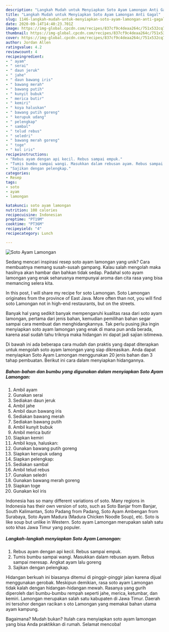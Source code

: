 ```yaml
---
description: "Langkah Mudah untuk Menyiapkan Soto Ayam Lamongan Anti Gagal"
title: "Langkah Mudah untuk Menyiapkan Soto Ayam Lamongan Anti Gagal"
slug: 1146-langkah-mudah-untuk-menyiapkan-soto-ayam-lamongan-anti-gagal
date: 2020-09-14T14:40:23.701Z
image: https://img-global.cpcdn.com/recipes/837cf9c4deaa264c/751x532cq70/soto-ayam-lamongan-foto-resep-utama.jpg
thumbnail: https://img-global.cpcdn.com/recipes/837cf9c4deaa264c/751x532cq70/soto-ayam-lamongan-foto-resep-utama.jpg
cover: https://img-global.cpcdn.com/recipes/837cf9c4deaa264c/751x532cq70/soto-ayam-lamongan-foto-resep-utama.jpg
author: Jordan Allen
ratingvalue: 4.2
reviewcount: 4
recipeingredient:
- " ayam"
- " serai"
- " daun jeruk"
- " jahe"
- " daun bawang iris"
- " bawang merah"
- " bawang putih"
- " kunyit bubuk"
- " merica butir"
- " kemiri"
- " koya haluskan"
- " bawang putih goreng"
- " kerupuk udang"
- " pelengkap"
- " sambal"
- " telud rebus"
- " seledri"
- " bawang merah goreng"
- " toge"
- " kol iris"
recipeinstructions:
- "Rebus ayam dengan api kecil. Rebus sampai empuk."
- "Tumis bumbu sampai wangi. Masukkan dalam rebusan ayam. Rebus sampai meresap. Angkat ayam lalu goreng"
- "Sajikan dengan pelengkap."
categories:
- Resep
tags:
- soto
- ayam
- lamongan

katakunci: soto ayam lamongan 
nutrition: 108 calories
recipecuisine: Indonesian
preptime: "PT19M"
cooktime: "PT36M"
recipeyield: "4"
recipecategory: Lunch

---
```



![Soto Ayam Lamongan](https://img-global.cpcdn.com/recipes/837cf9c4deaa264c/751x532cq70/soto-ayam-lamongan-foto-resep-utama.jpg)

Sedang mencari inspirasi resep soto ayam lamongan yang unik? Cara membuatnya memang susah-susah gampang. Kalau salah mengolah maka hasilnya akan hambar dan bahkan tidak sedap. Padahal soto ayam lamongan yang enak seharusnya mempunyai aroma dan cita rasa yang bisa memancing selera kita.

In this post, I will share my recipe for soto Lamongan. Soto Lamongan originates from the province of East Java. More often than not, you will find soto Lamongan not in high-end restaurants, but on the streets.

Banyak hal yang sedikit banyak mempengaruhi kualitas rasa dari soto ayam lamongan, pertama dari jenis bahan, kemudian pemilihan bahan segar sampai cara membuat dan menghidangkannya. Tak perlu pusing jika ingin menyiapkan soto ayam lamongan yang enak di mana pun anda berada, karena asal sudah tahu triknya maka hidangan ini dapat jadi sajian istimewa.


Di bawah ini ada beberapa cara mudah dan praktis yang dapat diterapkan untuk mengolah soto ayam lamongan yang siap dikreasikan. Anda dapat menyiapkan Soto Ayam Lamongan menggunakan 20 jenis bahan dan 3 tahap pembuatan. Berikut ini cara dalam menyiapkan hidangannya.

<!--inarticleads1-->

##### Bahan-bahan dan bumbu yang digunakan dalam menyiapkan Soto Ayam Lamongan:

1. Ambil  ayam
1. Gunakan  serai
1. Sediakan  daun jeruk
1. Ambil  jahe
1. Ambil  daun bawang iris
1. Sediakan  bawang merah
1. Sediakan  bawang putih
1. Ambil  kunyit bubuk
1. Ambil  merica butir
1. Siapkan  kemiri
1. Ambil  koya, haluskan:
1. Gunakan  bawang putih goreng
1. Siapkan  kerupuk udang
1. Siapkan  pelengkap:
1. Sediakan  sambal
1. Ambil  telud rebus
1. Gunakan  seledri
1. Gunakan  bawang merah goreng
1. Siapkan  toge
1. Gunakan  kol iris


Indonesia has so many different variations of soto. Many regions in Indonesia has their own version of soto, such as Soto Banjar from Banjar, South Kalimantan, Soto Padang from Padang, Soto Ayam Ambengan from Surabaya, Soto Ayam Madura (Madura Chicken Noodle Soup), etc. Soto is like soup but unlike in Western. Soto ayam Lamongan merupakan salah satu soto khas Jawa Timur yang populer. 

<!--inarticleads2-->

##### Langkah-langkah menyiapkan Soto Ayam Lamongan:

1. Rebus ayam dengan api kecil. Rebus sampai empuk.
1. Tumis bumbu sampai wangi. Masukkan dalam rebusan ayam. Rebus sampai meresap. Angkat ayam lalu goreng
1. Sajikan dengan pelengkap.


Hidangan berkuah ini biasanya ditemui di pinggir-pinggir jalan karena dijual menggunakan gerobak. Meskipun demikian, rasa soto ayam Lamongan tidak kalah dengan hidangan-hidangan mewah. Rasanya yang gurih diperoleh dari bumbu-bumbu rempah seperti jahe, merica, ketumbar, dan kemiri. Lamongan merupakan salah satu kabupaten di Jawa Timur. Daerah ini tersohor dengan racikan s oto Lamongan yang memakai bahan utama ayam kampung. 

Bagaimana? Mudah bukan? Itulah cara menyiapkan soto ayam lamongan yang bisa Anda praktikkan di rumah. Selamat mencoba!
